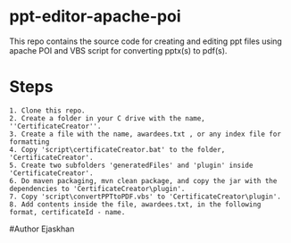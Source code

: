 # ppt-editor-apache-poi
This repo contains the source code for creating and editing ppt files using apache POI and VBS script for converting pptx(s) to pdf(s).

# Steps

    1. Clone this repo.
    2. Create a folder in your C drive with the name, ''CertificateCreator''.
    3. Create a file with the name, awardees.txt , or any index file for formatting
    4. Copy 'script\certificateCreator.bat' to the folder, 'CertificateCreator'.
    5. Create two subfolders 'generatedFiles' and 'plugin' inside 'CertificateCreator'.
    6. Do maven packaging, mvn clean package, and copy the jar with the dependencies to 'CertificateCreator\plugin'.
    7. Copy 'script\convertPPTtoPDF.vbs' to 'CertificateCreator\plugin'.
    8. Add contents inside the file, awardees.txt, in the following format, certificateId - name.

#Author
Ejaskhan

